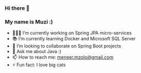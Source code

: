 ### Hi there 👋

### My name is Muzi :)

- 👨🏽‍💻 I’m currently working on Spring JPA micro-services
- 📚 I’m currently learning Docker and Microsoft SQL Server
- 👯 I’m looking to collaborate on Spring Boot projects
- 💬 Ask me about Java :)
- 📫 How to reach me: meneer.mzolo@gmail.com
- ⚡️ Fun fact: I love big cats 
